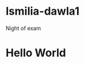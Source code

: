 # Ismilia-dawla1
Night of exam
<html>
<head>
<h1>
Hello World
  
</h1>




  
</head>
<body>


  
</body>



  
</html>
